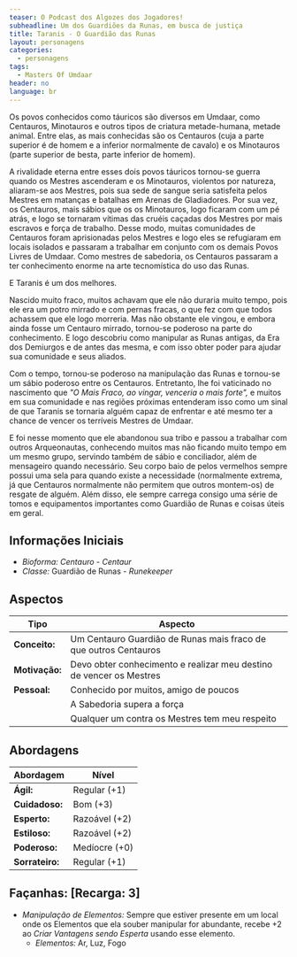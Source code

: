 ```yaml
---
teaser: O Podcast dos Algozes dos Jogadores!
subheadline: Um dos Guardiões da Runas, em busca de justiça
title: Taranis - O Guardião das Runas
layout: personagens
categories:
  - personagens
tags:
  - Masters Of Umdaar 
header: no
language: br
---
```


Os povos conhecidos como táuricos são diversos em Umdaar, como Centauros, Minotauros e outros tipos de criatura metade-humana, metade animal. Entre elas, as mais conhecidas são os Centauros (cuja a parte superior é de homem e a inferior normalmente de cavalo) e os Minotauros (parte superior de besta, parte inferior de homem).

A rivalidade eterna entre esses dois povos táuricos tornou-se guerra quando os Mestres ascenderam e os Minotauros, violentos por natureza, aliaram-se aos Mestres, pois sua sede de sangue seria satisfeita pelos Mestres em matanças e batalhas em Arenas de Gladiadores. Por sua vez, os Centauros, mais sábios que os os Minotauros, logo ficaram com um pé atrás, e logo se tornaram vítimas das cruéis caçadas dos Mestres por mais escravos e força de trabalho. Desse modo, muitas comunidades de Centauros foram aprisionadas pelos Mestres e logo eles se refugiaram em locais isolados e passaram a trabalhar em conjunto com os demais Povos Livres de Umdaar. Como mestres de sabedoria, os Centauros passaram a ter conhecimento enorme na arte tecnomística do uso das Runas. 

E Taranis é um dos melhores.

Nascido muito fraco, muitos achavam que ele não duraria muito tempo, pois ele era um potro mirrado e com pernas fracas, o que fez com que todos achassem que ele logo morreria. Mas não obstante ele vingou, e embora ainda fosse um Centauro mirrado, tornou-se poderoso na parte do conhecimento. E logo descobriu como manipular as Runas antigas, da Era dos Demiurgos e de antes das mesma, e com isso obter poder para ajudar sua comunidade e seus aliados.

Com o tempo, tornou-se poderoso na manipulação das Runas e tornou-se um sábio poderoso entre os Centauros. Entretanto, lhe foi vaticinado no nascimento que _"O Mais Fraco, ao vingar, venceria o mais forte",_ e muitos em sua comunidade e nas regiões próximas entenderam isso como um sinal de que Taranis se tornaria alguém capaz de enfrentar e até mesmo ter a chance de vencer os terríveis Mestres de Umdaar. 

E foi nesse momento que ele abandonou sua tribo e passou a trabalhar com outros Arqueonautas, conhecendo muitos mas não ficando muito tempo em um mesmo grupo, servindo também de sábio e conciliador, além de mensageiro quando necessário. Seu corpo baio de pelos vermelhos sempre possui uma sela para quando existe a necessidade (normalmente extrema, já que Centauros normalmente não permitem que outros montem-os) de resgate de alguém. Além disso, ele sempre carrega consigo uma série de tomos e equipamentos importantes como Guardião de Runas e coisas úteis em geral.

<!-- excerpt -->

## Informações Iniciais

+ _Bioforma:_ _Centauro_  - _Centaur_
+ _Classe:_ Guardião de Runas - _Runekeeper_

## Aspectos

| **Tipo**       | **Aspecto**                                                         |
|----------------|---------------------------------------------------------------------|
| __Conceito:__  | Um Centauro Guardião de Runas mais fraco de que outros Centauros    |
| __Motivação:__ | Devo obter conhecimento e realizar meu destino de vencer os Mestres |
| __Pessoal:__   | Conhecido por muitos, amigo de poucos                               |
|                | A Sabedoria supera a força                                          |
|                | Qualquer um contra os Mestres tem meu respeito                      |

## Abordagens

| **Abordagem**   | **Nível**     |
|-----------------|---------------|
| __Ágil:__       | Regular (+1)  |
| __Cuidadoso:__  | Bom (+3)      |
| __Esperto:__    | Razoável (+2) |
| __Estiloso:__   | Razoável (+2) |
| __Poderoso:__   | Medíocre (+0) |
| __Sorrateiro:__ | Regular (+1)  |

## Façanhas: [Recarga: 3]

+ _Manipulação de Elementos:_ Sempre que estiver presente em um local onde os Elementos que ela souber manipular for abundante, recebe +2 ao _Criar Vantagens sendo Esperta_ usando esse elemento.
  + _Elementos:_ Ar, Luz, Fogo


